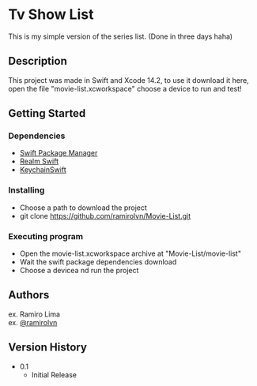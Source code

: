 # Tv Show List

This is my simple version of the series list. (Done in three days haha)

## Description

This project was made in Swift and Xcode 14.2, to use it download it here, open the file "movie-list.xcworkspace" choose a device to run and test!

## Getting Started

### Dependencies

* [Swift Package Manager](https://www.swift.org/package-manager/)
* [Realm Swift](https://github.com/realm/realm-swift)
* [KeychainSwift](https://github.com/evgenyneu/keychain-swift.git)

### Installing

* Choose a path to download the project
* git clone https://github.com/ramirolvn/Movie-List.git

### Executing program

* Open the movie-list.xcworkspace archive at "Movie-List/movie-list"
* Wait the swift package dependencies download
* Choose a devicea nd run the project

## Authors


ex. Ramiro Lima  
ex. [@ramirolvn](https://github.com/ramirolvn)

## Version History

* 0.1
    * Initial Release

